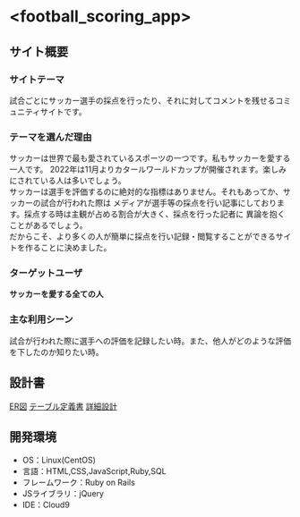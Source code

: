 # <football_scoring_app>

## サイト概要
### サイトテーマ
試合ごとにサッカー選手の採点を行ったり、それに対してコメントを残せるコミュニティサイトです。

### テーマを選んだ理由
サッカーは世界で最も愛されているスポーツの一つです。私もサッカーを愛する一人です。
2022年は11月よりカタールワールドカップが開催されます。楽しみにされている人は多いでしょう。  
サッカーは選手を評価するのに絶対的な指標はありません。それもあってか、サッカーの試合が行われた際は
メディアが選手等の採点を行い記事にしております。採点する時は主観が占める割合が大きく、採点を行った記者に
異論を抱くことがあるでしょう。  
だからこそ、より多くの人が簡単に採点を行い記録・閲覧することができるサイトを作ることに決めました。

### ターゲットユーザ
__サッカーを愛する全ての人__

### 主な利用シーン
試合が行われた際に選手への評価を記録したい時。また、他人がどのような評価を下したのか知りたい時。

## 設計書
[ER図](https://app.diagrams.net/#G11c1uU1wjP_N9FEjXXoIikCct6mTtVYnD)
[テーブル定義書](https://docs.google.com/spreadsheets/d/14_TuiNWcTsFQgJm99jSy14YvAvPxU_nh/edit#gid=1349999531)
[詳細設計](https://docs.google.com/spreadsheets/d/1yzTVeJCv5tAq-_m333HiZgg19Na5EJLwe7vitQwLJiY/edit#gid=549108681)

## 開発環境
- OS：Linux(CentOS)
- 言語：HTML,CSS,JavaScript,Ruby,SQL
- フレームワーク：Ruby on Rails
- JSライブラリ：jQuery
- IDE：Cloud9